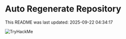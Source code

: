# Auto Regenerate Repository

This README was last updated: 2025-09-22 04:34:17

 ![TryHackMe](https://tryhackme.com/badge/533634)